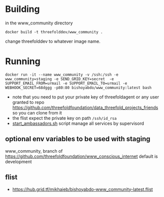 # Building 

in the www_community directory

`docker build -t threefolddev/www_community .`

change threefolddev to whatever image name.

# Running

```
docker run -it --name www_community -v /ssh:/ssh -e www_community=staging -e SEND_GRID_KEY=secret  -e SUPPORT_EMAIL_FROM=urmail -e SUPPORT_EMAIL_TO=urmail -e WEBHOOK_SECRET=68dggg -p80:80 bishoyabdo/www_community:latest bash
```

- note that you need to put your private key of threefoldagent or any user granted to repo https://github.com/threefoldfoundation/data_threefold_projects_friends so you can clone from it
- the flist expect the private key on path ` /ssh/id_rsa `
-  [start_ambassadors.sh](start_www_community.sh) script manage all services by supervisord


## optional env variables to be used with staging 
www_community, branch of  https://github.com/threefoldfoundation/www_conscious_internet default is development

## flist 

- https://hub.grid.tf/mikhaieb/bishoyabdo-www_community-latest.flist

